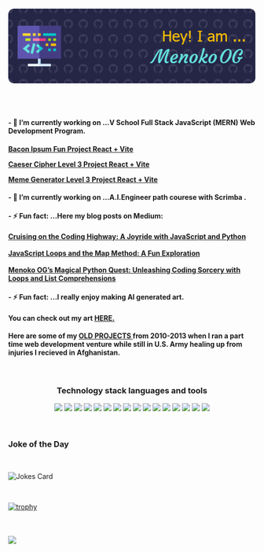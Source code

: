  [![MasterHead](https://github.com/MenokoOG/MenokoOG/blob/main/github-header-image.png)](https://github.com/MenokoOG)

<!--
**MenokoOG/MenokoOG** is a ✨ _special_ ✨ repository because its `README.md` (this file) appears on your GitHub profile.

Here are some ideas to get you started:
Check my progress <a href="https://github.com/MenokoOG/assignments" target="_blank">HERE.</a> 
- 🔭 I’m currently working on ...
- 🌱 I’m currently learning ...
- 👯 I’m looking to collaborate on ...
- 🤔 I’m looking for help with ...
- 💬 Ask me about ...
- 📫 How to reach me: ...
- 😄 Pronouns: ...
- ⚡ Fun fact: ...
<div align="center"> </div>
-->
<br/>
<br/>
<p><h4> - 🔭 I’m currently working on ...V School Full Stack JavaScript (MERN) Web Development Program. <h4/>

<a href="https://menokobaconipsum.netlify.app/" target="_blank">Bacon Ipsum Fun Project React + Vite </a>

<a href="https://menokoceasercipher.netlify.app/" target="_blank">Caeser Cipher Level 3 Project React + Vite </a>

<a href="https://menokomemegenerator.netlify.app/" target="_blank">Meme Generator Level 3 Project React + Vite </a>

<p><h4> - 🔭 I’m currently working on ...A.I.Engineer path courese with Scrimba . <h4/>

<h4> - ⚡ Fun fact: ...Here my blog posts on Medium:  <h4/>
 <a href="https://medium.com/@jefftkddan/cruising-on-the-coding-highway-a-joyride-with-javascript-and-python-d28a1a4ea109" target="_blank">Cruising on the Coding Highway: A Joyride with JavaScript and Python</a>  
 <br/>
 <br/>
 <a href="https://medium.com/@jefftkddan/javascript-loops-and-the-map-method-a-fun-exploration-cb672439e94d" target="_blank">JavaScript Loops and the Map Method: A Fun Exploration</a>
 <br/>
 <br/>
 <a href="https://medium.com/@jefftkddan/menoko-ogs-magical-python-quest-unleashing-coding-sorcery-with-loops-and-list-comprehensions-22c3e8a0ab99" target="_blank">Menoko OG’s Magical Python Quest: Unleashing Coding Sorcery with Loops and List Comprehensions</a></p>
 
<h4> - ⚡ Fun fact: ...I really enjoy making AI generated art. <h4/> You can check out my art <a href="https://menokoog.github.io/ai_art_menoko/" target="_blank">HERE.</a> 

<h4>Here are some of my <a href="https://menokoog.github.io/Past-Web-Projects-for-Clients/" target="_blank">OLD PROJECTS </a> from 2010-2013 when I ran a part time web development venture while still in U.S. Army healing up from injuries I recieved in Afghanistan.</h4>

<!--<h4> Here is my online <a href="https://menokoog.github.io/menoko_resume/" target="_blank">RESUME.</a>, a work in progress. </h4> -->

<br/>

<div align="center"><h3 align="center">Technology stack languages and tools </h3>  </div>
 <div align="center"><p><img src="https://img.shields.io/badge/HTML5-E34F26?style=for-the-badge&logo=html5&logoColor=white" /> <img src="https://img.shields.io/badge/CSS3-1572B6?style=for-the-badge&logo=css3&logoColor=white" /> <img src="https://img.shields.io/badge/JavaScript-323330?style=for-the-badge&logo=javascript&logoColor=F7DF1E" /> <img src="https://img.shields.io/badge/React-20232A?style=for-the-badge&logo=react&logoColor=61DAFB" /> <img src="https://img.shields.io/badge/Vite-B73BFE?style=for-the-badge&logo=vite&logoColor=FFD62E" /> <img src="https://img.shields.io/badge/Python-FFD43B?style=for-the-badge&logo=python&logoColor=blue" />  <img src="https://img.shields.io/badge/Jira-0052CC?style=for-the-badge&logo=Jira&logoColor=white" /> <img src="https://img.shields.io/badge/VSCode-0078D4?style=for-the-badge&logo=visual%20studio%20code&logoColor=white" /> <img src="https://img.shields.io/badge/sublime_text-%23575757.svg?&style=for-the-badge&logo=sublime-text&logoColor=important" /> <img src="https://img.shields.io/badge/PyCharm-000000.svg?&style=for-the-badge&logo=PyCharm&logoColor=white" /> <img src="https://img.shields.io/badge/Jupyter-F37626.svg?&style=for-the-badge&logo=Jupyter&logoColor=white" /> <img src="https://img.shields.io/badge/conda-342B029.svg?&style=for-the-badge&logo=anaconda&logoColor=white" /> <img src="https://img.shields.io/badge/Adobe%20Creative%20Cloud-DA1F26?style=for-the-badge&logo=Adobe%20Creative%20Cloud&logoColor=white" /> <img src="https://img.shields.io/badge/Windows-0078D6?style=for-the-badge&logo=windows&logoColor=white" /> <img src="https://img.shields.io/badge/Ubuntu-E95420?style=for-the-badge&logo=ubuntu&logoColor=white" /> <img src="https://img.shields.io/badge/Kali_Linux-557C94?style=for-the-badge&logo=kali-linux&logoColor=white" /><p/></div>
  


<br/>


<!-- Markdown -->
<h3 align="left"> Joke of the Day</h3>
<br/>
  
![Jokes Card](https://readme-jokes.vercel.app/api?hideBorder)  

<br/>

[![trophy](https://github-profile-trophy.vercel.app/?username=MenokoOG&theme=onedark)](https://github.com/ryo-ma/github-profile-trophy) 

<br/>
<br/>
<a href="https://github.com/anuraghazra/convoychat">
  <img height=200 align="center" src="https://github-readme-stats-alpha-ten-56.vercel.app/api/top-langs?username=MenokoOG&layout=compact" />
</a>
